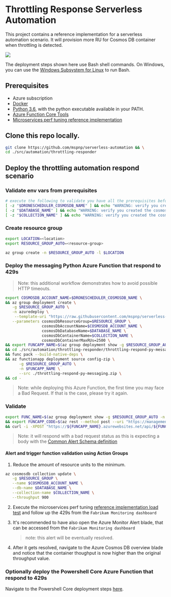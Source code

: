 # Throttling Response Serverless Automation

This project contains a reference implementation for a serverless automation scenario. It will provision more RU for Cosmos DB container when throttling is detected.

<a href="https://shell.azure.com" title="Launch Azure Cloud Shell"><img name="launch-cloud-shell" src="https://docs.microsoft.com/azure/includes/media/cloud-shell-try-it/launchcloudshell.png" /></a>

The deployment steps shown here use Bash shell commands. On Windows, you can use the [Windows Subsystem for Linux](https://docs.microsoft.com/windows/wsl/about) to run Bash.

## Prerequisites
- Azure subscription
- [Docker](https://docs.docker.com/)
- [Python 3.6](https://www.python.org/downloads/), with the python executable available in your PATH.
- [Azure Function Core Tools](https://docs.microsoft.com/en-us/azure/azure-functions/functions-run-local#v2)
- [Microservices perf tuning reference implementation](https://github.com/mspnp/microservices-perftuning)

## Clone this repo locally.

```bash
git clone https://github.com/mspnp/serverless-automation && \
cd ./src/automation/throttling-responder
```

## Deploy the throttling automation respond scenario

### Validate env vars from prerequisites

```bash 
# execute the following to validate you have all the prerequisites before continuing
[ -z "$DRONESCHEDULER_COSMOSDB_NAME" ] && echo "WARNING: verify you created the cosmosdb account in microservices perf tuning ri" || \
[ -z "$DATABASE_NAME" ] && echo "WARNING: verify you created the cosmosdb database in microservices perf tuning ri" || \
[ -z "$COLLECTION_NAME" ] && echo "WARNING: verify you created the cosmosdb container in microservices perf tuning ri" || echo "everything seems to be ok, please continue..."
```
 
### Create resource group

```bash
export LOCATION=<location>
export RESOURCE_GROUP_AUTO=<resource-group>

az group create -n $RESOURCE_GROUP_AUTO -l $LOCATION
```

### Deploy the messaging Python Azure Function that respond to 429s

> Note: this additional workflow demonstrates how to avoid possible HTTP timeouts.

```bash
export COSMOSDB_ACCOUNT_NAME=$DRONESCHEDULER_COSMOSDB_NAME \
&& az group deployment create \
   -g $RESOURCE_GROUP_AUTO \
   -n azuredeploy \
    --template-uri "https://raw.githubusercontent.com/mspnp/serverless-automation/master/throttling-responder/azuredeploy.json" \
   --parameters cosmosDbResourceGroup=$RESOURCE_GROUP \
                cosmosDbAccountName=$COSMOSDB_ACCOUNT_NAME \
                cosmosDbDatabaseName=$DATABASE_NAME \
                cosmosDbContainerName=$COLLECTION_NAME \
                cosmosDbContainerMaxRUs=2500 \
&& export FUNCAPP_NAME=$(az group deployment show -g $RESOURCE_GROUP_AUTO -n azuredeploy --query properties.outputs.throttlingRespondFunctionAppName.value -o tsv) \
&& cd ./src/automation/throttling-responder/throttling-respond-py-messaging/ \
&& func pack --build-native-deps \
&& az functionapp deployment source config-zip \
      -g $RESOURCE_GROUP_AUTO \
      -n $FUNCAPP_NAME \
      --src ./throttling-respond-py-messaging.zip \
&& cd -
```

> Note: while deploying this Azure Function, the first time you may face a Bad Request. If that is the case, please try it again.

### Validate

```bash
export FUNC_NAME=$(az group deployment show -g $RESOURCE_GROUP_AUTO -n azuredeploy --query properties.outputs.throttlingRespondFunctionName.value -o tsv) \ 
&& export FUNCAPP_CODE=$(az rest --method post --uri "https://management.azure.com/subscriptions/${SUBSCRIPTION_ID}/resourceGroups/${RESOURCE_GROUP_AUTO}/providers/Microsoft.Web/sites/${FUNCAPP_NAME}/functions/${FUNC_NAME}/listKeys?api-version=2018-02-01" --query default -o tsv) \
&& curl -i -XPOST "https://${FUNCAPP_NAME}.azurewebsites.net/api/${FUNC_NAME}?code=${FUNCAPP_CODE}" -H "Content-Type:application/json" -d '{"schemaId": "test"}'
```

> Note: it will respond with a bad request status as this is expecting a body with the [Common Alert Schema definition](https://docs.microsoft.com/en-us/azure/azure-monitor/platform/alerts-common-schema-definitions)

#### Alert and trigger function validation using Action Groups

1. Reduce the amount of resource units to the minimum.

```bash
az cosmosdb collection update \
   -g $RESOURCE_GROUP \
   --name $COSMOSDB_ACCOUNT_NAME \
   --db-name $DATABASE_NAME \
   --collection-name $COLLECTION_NAME \
   --throughput 900
```

2. Execute the microservices perf tuning [reference implementation load test](https://github.com/mspnp/microservices-perftuning#execute-the-load-test) and follow up the 429s from the `Fabrikam Monitoring dashboard`

3. It's recommended to have also open the Azure Monitor Alert blade, that can be accessed from the `Fabrikam Monitoring dashboard`
   
   > note: this alert will be eventually resolved.

4. After it gets resolved, navigate to the Azure Cosmos DB overview blade and notice that the container thoughput is now higher than the original throughput value.

### Optionally deploy the Powershell Core Azure Function that respond to 429s

Navigate to the Powershell Core deployment steps [here](./deployment-pwsh.md).
